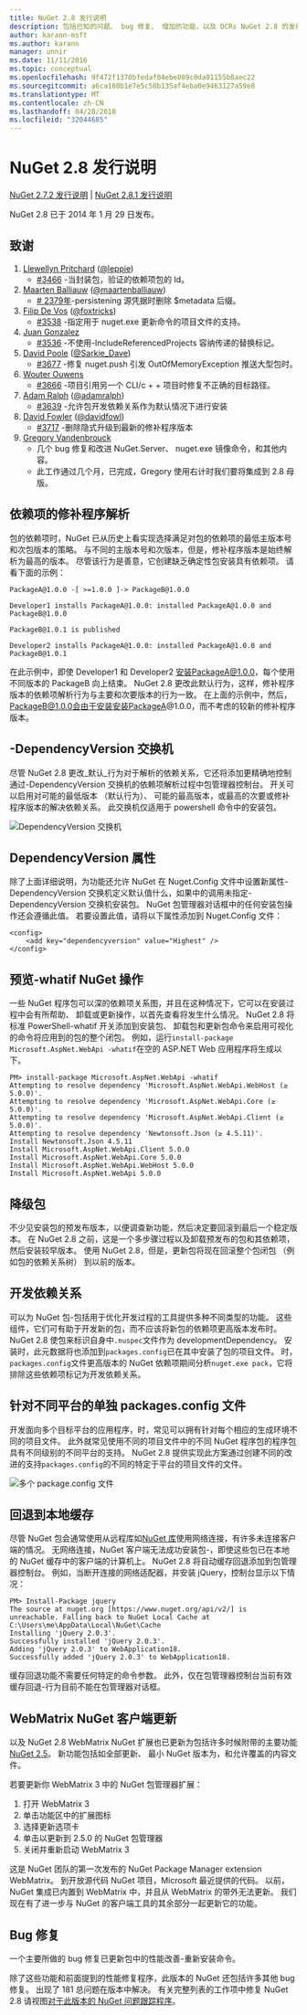 ```yaml
---
title: NuGet 2.8 发行说明
description: 包括已知的问题、 bug 修复、 增加的功能，以及 DCRs NuGet 2.8 的发行说明。
author: karann-msft
ms.author: karann
manager: unnir
ms.date: 11/11/2016
ms.topic: conceptual
ms.openlocfilehash: 9f472f1370bfedaf04ebe889c0da01155b8aec22
ms.sourcegitcommit: a6ca160b1e7e5c58b135af4eba0e9463127a59e8
ms.translationtype: MT
ms.contentlocale: zh-CN
ms.lasthandoff: 04/28/2018
ms.locfileid: "32044685"
---
```

# <a name="nuget-28-release-notes"></a>NuGet 2.8 发行说明

[NuGet 2.7.2 发行说明](../release-notes/nuget-2.7.2.md) | [NuGet 2.8.1 发行说明](../release-notes/nuget-2.8.1.md)

NuGet 2.8 已于 2014 年 1 月 29 日发布。

## <a name="acknowledgements"></a>致谢

1. [Llewellyn Pritchard](https://www.codeplex.com/site/users/view/leppie) ([@leppie](https://twitter.com/leppie))
    - [#3466](https://nuget.codeplex.com/workitem/3466) -当封装包，验证的依赖项包的 Id。
2. [Maarten Balliauw](https://www.codeplex.com/site/users/view/maartenba) ([@maartenballiauw](https://twitter.com/maartenballiauw))
    - [# 2379年](https://nuget.codeplex.com/workitem/2379)-persistening 源凭据时删除 $metadata 后缀。
3. [Filip De Vos](https://www.codeplex.com/site/users/view/FilipDeVos) ([@foxtricks](https://twitter.com/foxtricks))
    - [#3538](http://nuget.codeplex.com/workitem/3538) -指定用于 nuget.exe 更新命令的项目文件的支持。
4. [Juan Gonzalez](https://www.codeplex.com/site/users/view/jjgonzalez)
    - [#3536](http://nuget.codeplex.com/workitem/3536) -不使用-IncludeReferencedProjects 容纳传递的替换标记。
5. [David Poole](https://www.codeplex.com/site/users/view/Sarkie) ([@Sarkie_Dave](https://twitter.com/Sarkie_Dave))
    - [#3677](http://nuget.codeplex.com/workitem/3677) -修复 nuget.push 引发 OutOfMemoryException 推送大型包时。
6. [Wouter Ouwens](https://www.codeplex.com/site/users/view/Despotes)
    - [#3666](http://nuget.codeplex.com/workitem/3666) -项目引用另一个 CLI/c + + 项目时修复不正确的目标路径。
7. [Adam Ralph](http://www.codeplex.com/site/users/view/adamralph) ([@adamralph](https://twitter.com/adamralph))
    - [#3639](https://nuget.codeplex.com/workitem/3639) -允许包开发依赖关系作为默认情况下进行安装
8. [David Fowler](https://www.codeplex.com/site/users/view/dfowler) ([@davidfowl](https://twitter.com/davidfowl))
    - [#3717](https://nuget.codeplex.com/workitem/3717) -删除隐式升级到最新的修补程序版本
9. [Gregory Vandenbrouck](https://www.codeplex.com/site/users/view/vdbg)
    - 几个 bug 修复和改进 NuGet.Server、 nuget.exe 镜像命令，和其他内容。
    - 此工作通过几个月，已完成，Gregory 使用右计时我们要将集成到 2.8 母版。

## <a name="patch-resolution-for-dependencies"></a>依赖项的修补程序解析

包的依赖项时，NuGet 已从历史上看实现选择满足对包的依赖项的最低主版本号和次包版本的策略。 与不同的主版本号和次版本，但是，修补程序版本是始终解析为最高的版本。 尽管该行为是善意，它创建缺乏确定性包安装具有依赖项。 请看下面的示例：

    PackageA@1.0.0 -[ >=1.0.0 ]-> PackageB@1.0.0

    Developer1 installs PackageA@1.0.0: installed PackageA@1.0.0 and PackageB@1.0.0

    PackageB@1.0.1 is published

    Developer2 installs PackageA@1.0.0: installed PackageA@1.0.0 and PackageB@1.0.1

在此示例中，即使 Developer1 和 Developer2 安装PackageA@1.0.0，每个使用不同版本的 PackageB 向上结束。 NuGet 2.8 更改此默认行为，这样，修补程序版本的依赖项解析行为与主要和次要版本的行为一致。 在上面的示例中，然后，PackageB@1.0.0会由于安装安装PackageA@1.0.0，而不考虑的较新的修补程序版本。

## <a name="-dependencyversion-switch"></a>-DependencyVersion 交换机

尽管 NuGet 2.8 更改_默认_行为对于解析的依赖关系，它还将添加更精确地控制通过-DependencyVersion 交换机的依赖项解析过程中包管理器控制台。 开关可以启用对可能的最低版本 （默认行为）、 可能的最高版本，或最高的次要或修补程序版本的解决依赖关系。  此交换机仅适用于 powershell 命令中的安装包。

![DependencyVersion 交换机](./media/NuGet-2.8/dependencyversion.png)

## <a name="dependencyversion-attribute"></a>DependencyVersion 属性

除了上面详细说明，为功能还允许 NuGet 在 Nuget.Config 文件中设置新属性-DependencyVersion 交换机定义默认值什么，如果中的调用未指定-DependencyVersion 交换机安装包。 NuGet 包管理器对话框中的任何安装包操作还会遵循此值。 若要设置此值，请将以下属性添加到 Nuget.Config 文件：

    <config>
        <add key="dependencyversion" value="Highest" />
    </config>

## <a name="preview-nuget-operations-with--whatif"></a>预览-whatif NuGet 操作

一些 NuGet 程序包可以深的依赖项关系图，并且在这种情况下，它可以在安装过程中会有所帮助、 卸载或更新操作，以首先查看将发生什么情况。 NuGet 2.8 将标准 PowerShell-whatif 开关添加到安装包、 卸载包和更新包命令来启用可视化的命令将应用到的包的整个闭包。 例如，运行`install-package Microsoft.AspNet.WebApi -whatif`在空的 ASP.NET Web 应用程序将生成以下。

    PM> install-package Microsoft.AspNet.WebApi -whatif
    Attempting to resolve dependency 'Microsoft.AspNet.WebApi.WebHost (≥ 5.0.0)'.
    Attempting to resolve dependency 'Microsoft.AspNet.WebApi.Core (≥ 5.0.0)'.
    Attempting to resolve dependency 'Microsoft.AspNet.WebApi.Client (≥ 5.0.0)'.
    Attempting to resolve dependency 'Newtonsoft.Json (≥ 4.5.11)'.
    Install Newtonsoft.Json 4.5.11
    Install Microsoft.AspNet.WebApi.Client 5.0.0
    Install Microsoft.AspNet.WebApi.Core 5.0.0
    Install Microsoft.AspNet.WebApi.WebHost 5.0.0
    Install Microsoft.AspNet.WebApi 5.0.0

## <a name="downgrade-package"></a>降级包

不少见安装包的预发布版本，以便调查新功能，然后决定要回滚到最后一个稳定版本。 在 NuGet 2.8 之前，这是一个多步骤过程以及卸载预发布的包和其依赖项，然后安装较早版本。 使用 NuGet 2.8，但是，更新包将现在回滚整个包闭包 （例如包的依赖关系树） 到以前的版本。

## <a name="development-dependencies"></a>开发依赖关系

可以为 NuGet 包-包括用于优化开发过程的工具提供多种不同类型的功能。 这些组件，它们可有助于开发新的包，而不应该将新包的依赖项更高版本发布时。 NuGet 2.8 使包来标识自身中`.nuspec`文件作为 developmentDependency。 安装时，此元数据将也添加到`packages.config`已在其中安装了包的项目文件。 时，`packages.config`文件更高版本的 NuGet 依赖项期间分析`nuget.exe pack`，它将排除这些依赖项标记为开发依赖关系。

## <a name="individual-packagesconfig-files-for-different-platforms"></a>针对不同平台的单独 packages.config 文件

开发面向多个目标平台的应用程序，时，常见可以拥有针对每个相应的生成环境不同的项目文件。 此外就常见使用不同的项目文件中的不同 NuGet 程序包的程序包具有不同级别的不同平台的支持。 NuGet 2.8 提供实现此方案通过创建不同的改进的支持`packages.config`的不同的特定于平台的项目文件的文件。

![多个 package.config 文件](./media/NuGet-2.8/multiple-packageconfigs.png)

## <a name="fallback-to-local-cache"></a>回退到本地缓存

尽管 NuGet 包会通常使用从远程库如[NuGet 库](http://www.nuget.org/)使用网络连接，有许多未连接客户端的情况。 无网络连接，NuGet 客户端无法成功安装包-，即使这些包已在本地的 NuGet 缓存中的客户端的计算机上。 NuGet 2.8 将自动缓存回退添加到包管理器控制台。 例如，当断开连接的网络适配器，并安装 jQuery，控制台显示以下情况：

    PM> Install-Package jquery
    The source at nuget.org [https://www.nuget.org/api/v2/] is unreachable. Falling back to NuGet Local Cache at C:\Users\me\AppData\Local\NuGet\Cache
    Installing 'jQuery 2.0.3'.
    Successfully installed 'jQuery 2.0.3'.
    Adding 'jQuery 2.0.3' to WebApplication18.
    Successfully added 'jQuery 2.0.3' to WebApplication18.

缓存回退功能不需要任何特定的命令参数。 此外，仅在包管理器控制台当前有效缓存回退-行为目前不能在包管理器对话框。

## <a name="webmatrix-nuget-client-updates"></a>WebMatrix NuGet 客户端更新

以及 NuGet 2.8 WebMatrix NuGet 扩展也已更新为包括许多时候附带的主要功能[NuGet 2.5](../release-notes/nuget-2.5.md)。 新功能包括如全部更新、 最小 NuGet 版本为，和允许覆盖的内容文件。

若要更新你 WebMatrix 3 中的 NuGet 包管理器扩展：

1. 打开 WebMatrix 3
1. 单击功能区中的扩展图标
1. 选择更新选项卡
1. 单击以更新到 2.5.0 的 NuGet 包管理器
1. 关闭并重新启动 WebMatrix 3

这是 NuGet 团队的第一次发布的 NuGet Package Manager extension WebMatrix。  到开放源代码 NuGet 项目，Microsoft 最近提供的代码。 以前，NuGet 集成已内置到 WebMatrix 中，并且从 WebMatrix 的带外无法更新。  我们现在有了进一步与 NuGet 的客户端工具的其余部分一起更新它的功能。

## <a name="bug-fixes"></a>Bug 修复

一个主要所做的 bug 修复已更新包中的性能改善-重新安装命令。

除了这些功能和前面提到的性能修复程序，此版本的 NuGet 还包括许多其他 bug 修复。 出现了 181 总问题在版本中解决。 有关完整列表的工作项中修复 NuGet 2.8 请视图[对于此版本的 NuGet 问题跟踪程序](https://nuget.codeplex.com/workitem/list/advanced?release=NuGet%202.8&status=all)。
